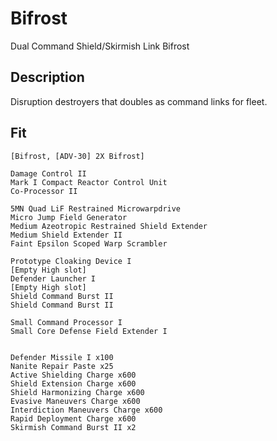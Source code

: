 # Bifrost

Dual Command Shield/Skirmish Link Bifrost

## Description

Disruption destroyers that doubles as command links for fleet. 

## Fit
```
[Bifrost, [ADV-30] 2X Bifrost]

Damage Control II
Mark I Compact Reactor Control Unit
Co-Processor II

5MN Quad LiF Restrained Microwarpdrive
Micro Jump Field Generator
Medium Azeotropic Restrained Shield Extender
Medium Shield Extender II
Faint Epsilon Scoped Warp Scrambler

Prototype Cloaking Device I
[Empty High slot]
Defender Launcher I
[Empty High slot]
Shield Command Burst II
Shield Command Burst II

Small Command Processor I
Small Core Defense Field Extender I


Defender Missile I x100
Nanite Repair Paste x25
Active Shielding Charge x600
Shield Extension Charge x600
Shield Harmonizing Charge x600
Evasive Maneuvers Charge x600
Interdiction Maneuvers Charge x600
Rapid Deployment Charge x600
Skirmish Command Burst II x2
```
